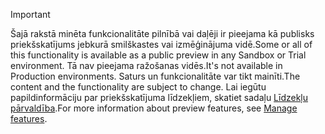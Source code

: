 > [!IMPORTANT]
> <span data-ttu-id="8e4dc-101">Šajā rakstā minēta funkcionalitāte pilnībā vai daļēji ir pieejama kā publisks priekšskatījums jebkurā smilškastes vai izmēģinājuma vidē.</span><span class="sxs-lookup"><span data-stu-id="8e4dc-101">Some or all of this functionality is available as a public preview in any Sandbox or Trial environment.</span></span> <span data-ttu-id="8e4dc-102">Tā nav pieejama ražošanas vidēs.</span><span class="sxs-lookup"><span data-stu-id="8e4dc-102">It's not available in Production environments.</span></span> <span data-ttu-id="8e4dc-103">Saturs un funkcionalitāte var tikt mainīti.</span><span class="sxs-lookup"><span data-stu-id="8e4dc-103">The content and the functionality are subject to change.</span></span> <span data-ttu-id="8e4dc-104">Lai iegūtu papildinformāciju par priekšskatījuma līdzekļiem, skatiet sadaļu [Līdzekļu pārvaldība](../hr-admin-manage-features.md).</span><span class="sxs-lookup"><span data-stu-id="8e4dc-104">For more information about preview features, see [Manage features](../hr-admin-manage-features.md).</span></span>
